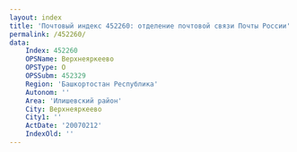 ```yaml
---
layout: index
title: 'Почтовый индекс 452260: отделение почтовой связи Почты России'
permalink: /452260/
data:
    Index: 452260
    OPSName: Верхнеяркеево
    OPSType: О
    OPSSubm: 452329
    Region: 'Башкортостан Республика'
    Autonom: ''
    Area: 'Илишевский район'
    City: Верхнеяркеево
    City1: ''
    ActDate: '20070212'
    IndexOld: ''
---
```

